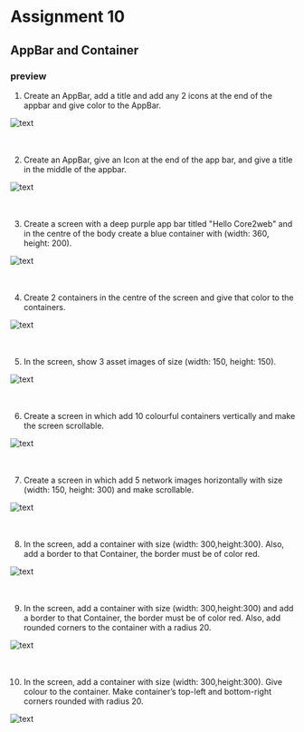 # Assignment 10

## AppBar and Container

### preview 

1. Create an AppBar, add a title and add any 2 icons at the end of the appbar and give color to the AppBar.

![text](Question1.png) 
<br>
<br>
<br>

2. Create an AppBar, give an Icon at the end of the app bar, and give a title in the middle of the appbar.

![text](Question2.png) 
<br>
<br>
<br>

3. Create a screen with a deep purple app bar titled "Hello Core2web" and in the
centre of the body create a blue container with (width: 360, height: 200).

![text](Question3.png) 
<br>
<br>
<br>

4. Create 2 containers in the centre of the screen and give that color to the containers.

![text](Question4.png) 
<br>
<br>
<br>

5. In the screen, show 3 asset images of size (width: 150, height: 150).

![text](Question5.png)
<br>
<br>
<br> 

6. Create a screen in which add 10 colourful containers vertically and make the screen scrollable.

![text](Question6.gif) 
<br>
<br>
<br>

7. Create a screen in which add 5 network images horizontally with size (width: 150, height: 300) and make scrollable.

![text](Question7.gif) 
<br>
<br>
<br>

8. In the screen, add a container with size (width: 300,height:300). Also, add a border to that Container, the border must be of color red.

![text](Question8.png) 
<br>
<br>
<br>

9. In the screen, add a container with size (width: 300,height:300) and add a border to that Container, the border must be of color red. Also, add rounded corners to the container with a radius 20.

![text](Question9.png) 
<br>
<br>
<br>

10. In the screen, add a container with size (width: 300,height:300). Give colour to the container. Make container’s top-left and bottom-right corners rounded with radius 20.

![text](Question10.png)